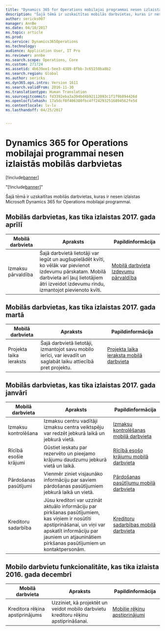 ```yaml
---
title: "Dynamics 365 for Operations mobilajai programmai nesen izlaistās mobilās darbvietas"
description: "Šajā tēmā ir uzskaitītas mobilās darbvietas, kuras ir nesen izlaistas Microsoft Dynamics 365 for Operations mobilajai programmai."
author: sericks007
manager: AnnBe
ms.date: 04/10/2017
ms.topic: article
ms.prod: 
ms.service: Dynamics365Operations
ms.technology: 
audience: Application User, IT Pro
ms.reviewer: annbe
ms.search.scope: Operations, Core
ms.custom: 271724
ms.assetid: 4b639ee1-5ee3-4389-8fbb-3c65150ba8b2
ms.search.region: Global
ms.author: sericks
ms.dyn365.ops.intro: Version 1611
ms.search.validFrom: 2016-11-30
ms.translationtype: Human Translation
ms.sourcegitcommit: fd3392eba3a394bd4b92112093c1f1f9b894426d
ms.openlocfilehash: 17a5dcf0f406380fbc4ff242932516894562fe5d
ms.contentlocale: lv-lv
ms.lasthandoff: 04/25/2017


---
```


# <a name="mobile-workspaces-recently-released-for-the-dynamics-365-for-operations-mobile-app"></a>Dynamics 365 for Operations mobilajai programmai nesen izlaistās mobilās darbvietas

[!include[banner](../includes/banner.md)]

"[!include[banner](../includes/banner.md)]"


Šajā tēmā ir uzskaitītas mobilās darbvietas, kuras ir nesen izlaistas Microsoft Dynamics 365 for Operations mobilajai programmai.

<a name="mobile-workspaces-that-were-released-in-april-2017"></a>Mobilās darbvietas, kas tika izlaistas 2017. gada aprīlī
--------------------------------------------------

| Mobilā darbvieta   | Apraksts                                                                                                                                                                                                      | Papildinformācija                                                                                                      |
|--------------------|------------------------------------------------------------------------------------------------------------------------------------------------------------------------------------------------------------------|-----------------------------------------------------------------------------------------------------------------|
| Izmaksu pārvaldība | Šajā darbvietā lietotāji var iegūt un augšupielādēt kvīti, ko vēlāk var pievienot izdevumu pārskatam. Mobilā darbvieta arī ļauj lietotājiem ātri izveidot izdevumu rindu, izmantojot pievienoto kvīti. | [Mobilā darbvieta Izdevumu pārvaldība](/dynamics365/operations/financials/expense-management/expense-management-mobile-workspace) |

## <a name="mobile-workspaces-that-were-released-in-march-2017"></a>Mobilās darbvietas, kas tika izlaistas 2017. gada martā
| Mobilā darbvieta   | Apraksts                                                                                   | Papildinformācija                                                                                                                                                                              |
|--------------------|-----------------------------------------------------------------------------------------------|-----------------------------------------------------------------------------------------------------------------------------------------------------------------------------------------|
| Projekta laika ieraksts | Šajā darbvietā lietotāji, izmantojot savu mobilo ierīci, var ievadīt un saglabāt laiku attiecībā pret projektu. | [Projekta laika ieraksta mobilā darbvieta](/dynamics365/operations/financials/project-management/project-time-entry-mobile-workspace) |

## <a name="mobile-workspaces-that-were-released-in-january-2017"></a>Mobilās darbvietas, kas tika izlaistas 2017. gada janvārī
| Mobilā darbvieta     | Apraksts                                                                                                                                                                         | Papildinformācija                                                                                                                                                        |
|----------------------|-------------------------------------------------------------------------------------------------------------------------------------------------------------------------------------|-------------------------------------------------------------------------------------------------------------------------------------------------------------------|
| Izmaksu kontrolēšana     | Izmaksu centru vadītāji izmaksu centra veiktspēju var redzēt jebkurā laikā un jebkurā vietā.                                                                                               | [Izmaksu kontrolēšanas mobilā darbvieta](/dynamics365/operations/financials/cost-accounting/cost-controlling-mobile-workspace)         |
| Rīcībā esošie krājumi    | Gūstiet ieskatu par rezervēto un pieejamo krājumu daudzumu jebkurā vietā un laikā.                                                                                                    | [Rīcībā esošo krājumu mobilā darbvieta](/dynamics365/operations/scm/production-control/inventory-on-hand-mobile-workspace)       |
| Pārdošanas pasūtījumi         | Vienmēr ziniet visjaunāko informāciju par saviem pārdošanas pasūtījumiem jebkurā laikā un vietā.                                                                                                                          | [Pārdošanas pasūtījumu mobilā darbvieta](/dynamics365/operations/scm/production-control/sales-orders-mobile-workspace)                 |
| Kreditoru sadarbība | Jūsu kreditori var uzzināt aktuālo informāciju par pirkšanas pasūtījumiem, kas viņiem ir nosūtīti apstiprināšanai, un viņi var apskatīt informāciju par jauniem un atjauninātiem pirkšanas pasūtījumiem un kontaktpersonām. | [Kreditoru sadarbības mobilā darbvieta](/dynamics365/operations/scm/procurement/vendor-collaboration-mobile-workspace) |

## <a name="mobile-workspace-functionality-that-was-released-in-december-2016"></a>Mobilo darbvietu funkcionalitāte, kas tika izlaista 2016. gada decembrī
| Mobilā darbvieta        | Apraksts                                                                    | Papildinformācija                                                                                                            |
|-------------------------|--------------------------------------------------------------------------------|-----------------------------------------------------------------------------------------------------------------------|
| Kreditora rēķina apstiprinājums | Uzziniet, kā projektēt un veidot mobilo darbvietu kreditoru rēķinu apstiprināšanai. | [Mobilie rēķinu apstiprinājumi](/dynamics365/operations/financials/accounts-payable/mobile-invoice-approvals) |







